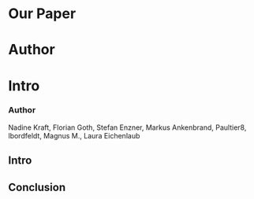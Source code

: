 # Our Paper
# Author
 
# Intro

### Author
Nadine Kraft, Florian Goth, Stefan Enzner, Markus Ankenbrand, Paultier8, lbordfeldt, Magnus M., Laura Eichenlaub
## Intro


## Conclusion


